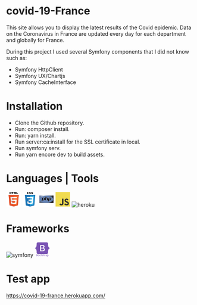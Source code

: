 # covid-19-France
This site allows you to display the latest results of the Covid epidemic.
Data on the Coronavirus in France are updated every day for each department and globally for France.

During this project I used several Symfony components that I did not know such as:
- Symfony HttpClient
- Symfony UX/Chartjs
- Symfony CacheInterface
# Installation
- Clone the Github repository.
- Run: composer install.
- Run: yarn install.
- Run server:ca:install for the SSL certificate in local.
- Run symfony serv.
- Run yarn encore dev to build assets.

# Languages | Tools
<img src="https://raw.githubusercontent.com/devicons/devicon/master/icons/html5/html5-original-wordmark.svg" alt="html5" width="40" height="40"/>
<img src="https://raw.githubusercontent.com/devicons/devicon/master/icons/css3/css3-original-wordmark.svg" alt="css3" width="40" height="40"/>
<img src="https://raw.githubusercontent.com/devicons/devicon/master/icons/php/php-original.svg" alt="php" width="40" height="40"/>
<img src="https://raw.githubusercontent.com/devicons/devicon/master/icons/javascript/javascript-original.svg" alt="javascript" width="40" height="40"/>
<img src="https://www.vectorlogo.zone/logos/heroku/heroku-icon.svg" alt="heroku" width="40" height="40"/>

# Frameworks
<img src="https://symfony.com/logos/symfony_black_03.svg" alt="symfony" width="40" height="40"/>
<img src="https://raw.githubusercontent.com/devicons/devicon/master/icons/bootstrap/bootstrap-plain-wordmark.svg" alt="bootstrap" width="40" height="40"/>

# Test app
https://covid-19-france.herokuapp.com/
